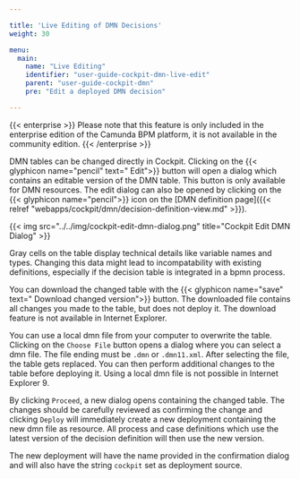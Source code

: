 ```yaml
---

title: 'Live Editing of DMN Decisions'
weight: 30

menu:
  main:
    name: "Live Editing"
    identifier: "user-guide-cockpit-dmn-live-edit"
    parent: "user-guide-cockpit-dmn"
    pre: "Edit a deployed DMN decision"

---
```


{{< enterprise >}}
  Please note that this feature is only included in the enterprise edition of the Camunda BPM platform, it is not available in the community edition.
{{< /enterprise >}}

DMN tables can be changed directly in Cockpit. Clicking on the {{< glyphicon name="pencil" text=" Edit">}} button will open a dialog which contains an editable version of the DMN table. This button is only available for DMN resources. The edit dialog can also be opened by clicking on the {{< glyphicon name="pencil">}} icon on the [DMN definition page]({{< relref "webapps/cockpit/dmn/decision-definition-view.md" >}}).

{{< img src="../../img/cockpit-edit-dmn-dialog.png" title="Cockpit Edit DMN Dialog" >}}

Gray cells on the table display technical details like variable names and types. Changing this data might lead to incompatability with existing definitions, especially if the decision table is integrated in a bpmn process.

You can download the changed table with the {{< glyphicon name="save" text=" Download changed version">}} button. The downloaded file contains all changes you made to the table, but does not deploy it. The download feature is not available in Internet Explorer.

You can use a local dmn file from your computer to overwrite the table. Clicking on the `Choose File` button opens a dialog where you can select a dmn file. The file ending must be `.dmn` or `.dmn11.xml`. After selecting the file, the table gets replaced. You can then perform additional changes to the table before deploying it. Using a local dmn file is not possible in Internet Explorer 9.

By clicking `Proceed`, a new dialog opens containing the changed table. The changes should be carefully reviewed as confirming the change and clicking `Deploy` will immediately create a new deployment containing the new dmn file as resource. All process and case definitions which use the latest version of the decision definition will then use the new version.

The new deployment will have the name provided in the confirmation dialog and will also have the string `cockpit` set as deployment source.
